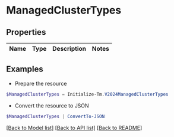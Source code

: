 # ManagedClusterTypes
## Properties

Name | Type | Description | Notes
------------ | ------------- | ------------- | -------------

## Examples

- Prepare the resource
```powershell
$ManagedClusterTypes = Initialize-Tm.V2024ManagedClusterTypes 
```

- Convert the resource to JSON
```powershell
$ManagedClusterTypes | ConvertTo-JSON
```

[[Back to Model list]](../README.md#documentation-for-models) [[Back to API list]](../README.md#documentation-for-api-endpoints) [[Back to README]](../README.md)

